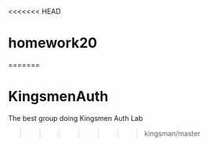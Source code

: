 <<<<<<< HEAD
# homework20
=======
# KingsmenAuth
The best group doing Kingsmen Auth Lab
>>>>>>> kingsman/master
